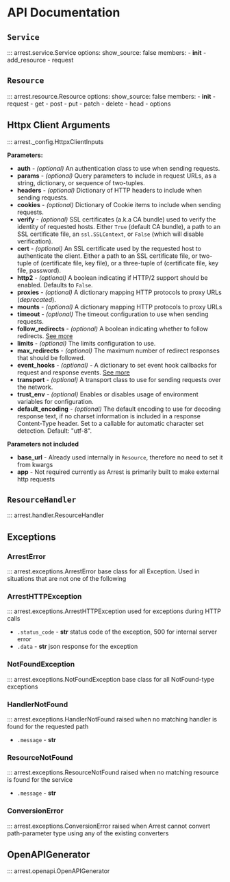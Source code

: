 # API Documentation

## `Service`
::: arrest.service.Service
    options:
        show_source: false
        members:
            - __init__
            - add_resource
            - request

## `Resource`
::: arrest.resource.Resource
    options:
        show_source: false
        members:
            - __init__
            - request
            - get
            - post
            - put
            - patch
            - delete
            - head
            - options

## Httpx Client Arguments
::: arrest._config.HttpxClientInputs

**Parameters:**

* **auth** - *(optional)* An authentication class to use when sending
requests.
* **params** - *(optional)* Query parameters to include in request URLs, as
a string, dictionary, or sequence of two-tuples.
* **headers** - *(optional)* Dictionary of HTTP headers to include when
sending requests.
* **cookies** - *(optional)* Dictionary of Cookie items to include when
sending requests.
* **verify** - *(optional)* SSL certificates (a.k.a CA bundle) used to
verify the identity of requested hosts. Either `True` (default CA bundle),
a path to an SSL certificate file, an `ssl.SSLContext`, or `False`
(which will disable verification).
* **cert** - *(optional)* An SSL certificate used by the requested host
to authenticate the client. Either a path to an SSL certificate file, or
two-tuple of (certificate file, key file), or a three-tuple of (certificate
file, key file, password).
* **http2** - *(optional)* A boolean indicating if HTTP/2 support should be
enabled. Defaults to `False`.
* **proxies** - *(optional)* A dictionary mapping HTTP protocols to proxy
URLs (*deprecated*).
* **mounts** - *(optional)* A dictionary mapping HTTP protocols to proxy
URLs
* **timeout** - *(optional)* The timeout configuration to use when sending
requests.
* **follow_redirects** - *(optional)* A boolean indicating whether to follow redirects. [See more](https://www.python-httpx.org/quickstart/#redirection-and-history)
* **limits** - *(optional)* The limits configuration to use.
* **max_redirects** - *(optional)* The maximum number of redirect responses
that should be followed.
* **event_hooks** - *(optional)* - A dictionary to set event hook callbacks for request and response events. [See more](https://www.python-httpx.org/advanced/#event-hooks)
* **transport** - *(optional)* A transport class to use for sending requests
over the network.
* **trust_env** - *(optional)* Enables or disables usage of environment
variables for configuration.
* **default_encoding** - *(optional)* The default encoding to use for decoding
response text, if no charset information is included in a response Content-Type
header. Set to a callable for automatic character set detection. Default: "utf-8".


**Parameters not included**

* **base_url** - Already used internally in `Resource`, therefore no need to set it from kwargs
* **app** - Not required currently as Arrest is primarily built to make external http requests

## `ResourceHandler`

::: arrest.handler.ResourceHandler

## Exceptions

### ArrestError
::: arrest.exceptions.ArrestError
base class for all Exception. Used in situations that are not one of the following

### ArrestHTTPException
::: arrest.exceptions.ArrestHTTPException
used for exceptions during HTTP calls

* `.status_code` - **str** status code of the exception, 500 for internal server error
* `.data` - **str** json response for the exception

### NotFoundException
::: arrest.exceptions.NotFoundException
base class for all NotFound-type exceptions

### HandlerNotFound
::: arrest.exceptions.HandlerNotFound
raised when no matching handler is found for the requested path

* `.message` - **str**

### ResourceNotFound
::: arrest.exceptions.ResourceNotFound
raised when no matching resource is found for the service

* `.message` - **str**


### ConversionError
::: arrest.exceptions.ConversionError
raised when Arrest cannot convert path-parameter type using any of the existing converters


## OpenAPIGenerator
::: arrest.openapi.OpenAPIGenerator
